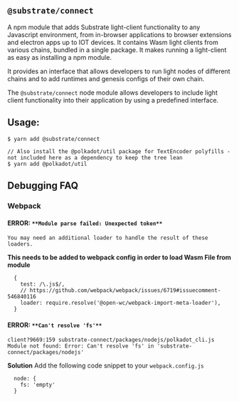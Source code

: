 ## `@substrate/connect`

A npm module that adds Substrate light-client functionality to any Javascript environment, from in-browser applications to browser extensions and electron apps up to IOT devices. It contains Wasm light clients from various chains, bundled in a single package. It makes running a light-client as easy as installing a npm module.

It provides an interface that allows developers to run light nodes of different chains and to add runtimes and genesis configs of their own chain.

The `@substrate/connect` node module allows developers to include light client functionality into their application by using a predefined interface.

## Usage:

```
$ yarn add @substrate/connect

// Also install the @polkadot/util package for TextEncoder polyfills - not included here as a dependency to keep the tree lean
$ yarn add @polkadot/util 
```


## Debugging FAQ

### Webpack

#### ERROR: `**Module parse failed: Unexpected token**`

`You may need an additional loader to handle the result of these loaders.`

**This needs to be added to webpack config in order to load Wasm File from module**
```
  {
    test: /\.js$/,
    // https://github.com/webpack/webpack/issues/6719#issuecomment-546840116
    loader: require.resolve('@open-wc/webpack-import-meta-loader'),
  }
```

#### ERROR: `**Can't resolve 'fs'**`
```
client?9669:159 substrate-connect/packages/nodejs/polkadot_cli.js
Module not found: Error: Can't resolve 'fs' in 'substrate-connect/packages/nodejs'
```
**Solution**
Add the following code snippet to your `webpack.config.js`

```
  node: {
    fs: 'empty'
  }
```